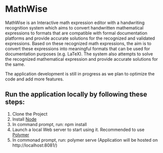 # MathWise
MathWise is an Interactive math expression editor with a handwriting recognition system which aims to convert handwritten mathematical expressions to formats that are compatible with formal documentation platforms and provide accurate solutions for the recognized and validated expressions. Based on these recognized math expressions, the aim is to convert these expressions into meaningful formats that can be used for documentation purposes (e.g. LaTeX). The system also attempts to solve the recognized mathematical expression and provide accurate solutions for the same.

The application development is still in progress as we plan to optimize the code and add more features.

## Run the application locally by following these steps:
 1. Clone the Project
 2. Install [Node](https://nodejs.org/en/download/)
 3. In command prompt, run: npm install 
 4. Launch a local Web server to start using it. Recommended to use [Polymer](https://polymer-library.polymer-project.org/3.0/docs/install-3-0)
 5. In commonad prompt, run: polymer serve (Application will be hosted on http://localhost:8081/)
